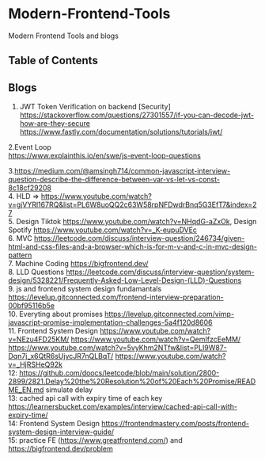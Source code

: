# Modern-Frontend-Tools
Modern Frontend Tools and blogs

## Table of Contents


## Blogs  

1. JWT Token Verification on backend [Security]
	https://stackoverflow.com/questions/27301557/if-you-can-decode-jwt-how-are-they-secure
        https://www.fastly.com/documentation/solutions/tutorials/jwt/  
   
2.Event Loop  
  https://www.explainthis.io/en/swe/js-event-loop-questions    
  
    
3.https://medium.com/@amsingh714/common-javascript-interview-question-describe-the-difference-between-var-vs-let-vs-const-8c18cf29208  
4. HLD => https://www.youtube.com/watch?v=gjVYRl167RQ&list=PL6W8uoQQ2c63W58rpNFDwdrBnq5G3EfT7&index=27  
5. Design Tiktok https://www.youtube.com/watch?v=NHqdG-aZxOk, Design Spotify https://www.youtube.com/watch?v=_K-eupuDVEc  
6. MVC https://leetcode.com/discuss/interview-question/246734/given-html-and-css-files-and-a-browser-which-is-for-m-v-and-c-in-mvc-design-pattern  
7. Machine Coding https://bigfrontend.dev/  
8. LLD Questions https://leetcode.com/discuss/interview-question/system-design/5328221/Frequently-Asked-Low-Level-Design-(LLD)-Questions  
9. js and frontend system design fundamantals https://levelup.gitconnected.com/frontend-interview-preparation-00bf95116b5e  
10. Everyting about promises https://levelup.gitconnected.com/vimp-javascript-promise-implementation-challenges-5a4f120d8606  
11. Frontend System Design https://www.youtube.com/watch?v=NEzu4FD25KM/ https://www.youtube.com/watch?v=QemIfzcEeMM/ https://www.youtube.com/watch?v=5vyKhm2NTfw&list=PLI9W87-Dqn7j_x6QtR6sUjycJR7nQLBqT/ https://www.youtube.com/watch?v=_HjRSHeQ92k  
12: https://github.com/doocs/leetcode/blob/main/solution/2800-2899/2821.Delay%20the%20Resolution%20of%20Each%20Promise/README_EN.md  simulate delay  
13: cached api call with expiry time of each key https://learnersbucket.com/examples/interview/cached-api-call-with-expiry-time/  
14: Frontend System Design https://frontendmastery.com/posts/frontend-system-design-interview-guide/  
15: practice FE (https://www.greatfrontend.com/) and https://bigfrontend.dev/problem




